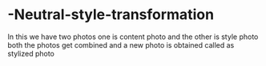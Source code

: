 # -Neutral-style-transformation
 In this we have two photos one is content photo and the other is style photo both the photos get combined and a new photo is obtained called as stylized photo
